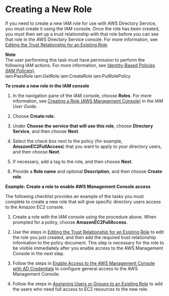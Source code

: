 # Creating a New Role<a name="create_role"></a>

If you need to create a new IAM role for use with AWS Directory Service, you must create it using the IAM console\. Once the role has been created, you must then set up a trust relationship with that role before you can see that role in the AWS Directory Service console\. For more information, see [Editing the Trust Relationship for an Existing Role](edit_trust.md)\.

**Note**  
The user performing this task must have permission to perform the following IAM actions\. For more information, see [Identity\-Based Policies \(IAM Policies\)](IAM_Auth_Access_Overview.md#IAM_Auth_Access_ManagingAccess_IdentityBased)\.  
iam:PassRole
iam:GetRole
iam:CreateRole
iam:PutRolePolicy

**To create a new role in the IAM console**

1. In the navigation pane of the IAM console, choose **Roles**\. For more information, see [Creating a Role \(AWS Management Console\)](https://docs.aws.amazon.com/IAM/latest/UserGuide/id_roles_create_for-user.html) in the *IAM User Guide*\. 

1. Choose **Create role**\.

1. Under **Choose the service that will use this role**, choose **Directory Service**, and then choose **Next**\.

1. Select the check box next to the policy \(for example, **AmazonEC2FullAccess**\) that you want to apply to your directory users, and then choose **Next**\.

1. If necessary, add a tag to the role, and then choose **Next**\.

1. Provide a **Role name** and optional **Description**, and then choose **Create role**\.

**Example: Create a role to enable AWS Management Console access**

The following checklist provides an example of the tasks you must complete to create a new role that will give specific directory users access to the Amazon EC2 console\.

1. Create a role with the IAM console using the procedure above\. When prompted for a policy, choose **AmazonEC2FullAccess**\.

1. Use the steps in [Editing the Trust Relationship for an Existing Role](edit_trust.md) to edit the role you just created, and then add the required trust relationship information to the policy document\. This step is necessary for the role to be visible immediately after you enable access to the AWS Management Console in the next step\.

1. Follow the steps in [Enable Access to the AWS Management Console with AD Credentials](ms_ad_management_console_access.md) to configure general access to the AWS Management Console\.

1. Follow the steps in [Assigning Users or Groups to an Existing Role](assign_role.md) to add the users who need full access to EC2 resources to the new role\.